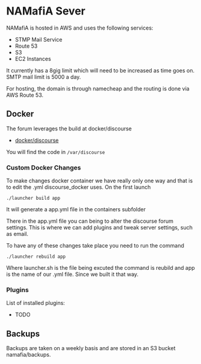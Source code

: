 # NAMafiA Sever


NAMafiA is hosted in AWS and uses the following services:

- STMP Mail Service
- Route 53
- S3
- EC2 Instances

It currently has a 8gig limit which will need to be increased as time goes on.  SMTP mail limit is 5000 a day.  

For hosting, the domain is through namecheap and the routing is done via AWS Route 53.  

## Docker

The forum leverages the build at docker/discourse

  - [docker/discourse](https://github.com/discourse/discourse_docker)

You will find the code in `/var/discourse`

### Custom Docker Changes
To make changes docker container we have really only one way and that is to edit the .yml discourse_docker uses.  On the first launch
```
./launcher build app
```
It will generate a app.yml file in the containers subfolder

There in the app.yml file you can being to alter the discourse forum settings.  This is where we can add plugins and tweak server settings, such as email.

To have any of these changes take place you need to run the command
```
./launcher rebuild app
```
Where launcher.sh is the file being excuted the command is reubild and app is the name of our .yml file.  Since we built it that way.

### Plugins
List of installed plugins:
- TODO

## Backups
Backups are taken on a weekly basis and are stored in an S3 bucket
namafia/backups.
